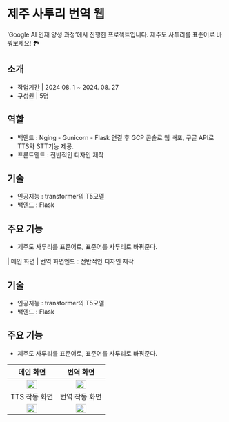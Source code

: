 # 제주 사투리 번역 웹
‘Google AI 인재 양성 과정’에서 진행한 프로젝트입니다.
제주도 사투리를 표준어로 바꿔보세요! 🏞️
## 소개
- 작업기간 | 2024 08. 1 ~ 2024. 08. 27
- 구성원 | 5명
## 역할
- 백엔드 : Nging - Gunicorn - Flask 연결 후 GCP 콘솔로 웹 배포, 구글 API로 TTS와 STT기능 제공. 
- 프론트엔드 : 전반적인 디자인 제작
## 기술
- 인공지능 : transformer의 T5모델
- 백엔드 : Flask
## 주요 기능
- 제주도 사투리를 표준어로, 표준어를 사투리로 바꿔준다.
  
| 메인 화면 | 번역 화면엔드 : 전반적인 디자인 제작
## 기술
- 인공지능 : transformer의 T5모델
- 백엔드 : Flask
## 주요 기능
- 제주도 사투리를 표준어로, 표준어를 사투리로 바꿔준다.
  
| 메인 화면 | 번역 화면 |
|:-------:|:------:|
|<img width="50%" src="https://github.com/user-attachments/assets/dece8266-4c33-4e17-b9bc-ef61614b5bb6">| <img width="50%" src="https://github.com/user-attachments/assets/22172839-1fec-4863-b0e0-fb7f3268529c">|
| TTS 작동 화면 | 번역 작동 화면 |
|<img width="50%" src="https://github.com/user-attachments/assets/d8d48915-92e6-4a19-bae1-8530c094abe8">| <img width="50%" src="https://github.com/user-attachments/assets/5e2b38fc-3963-4c79-8c90-09dd1f0440e3">|
